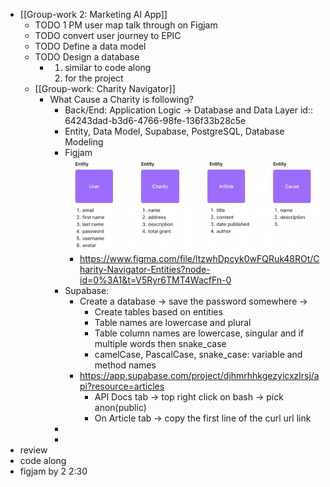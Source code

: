 - [[Group-work 2: Marketing AI App]]
	- TODO 1 PM user map talk through on Figjam
	- TODO convert user journey to EPIC
	- TODO Define a data model
	- TODO Design a database
		- 1. similar to code along
		  2. for the project
	- [[Group-work: Charity Navigator]]
		- What Cause a Charity is following?
			- Back/End: Application Logic -> Database and Data Layer
			  id:: 64243dad-b3d6-4766-98fe-136f33b28c5e
			- Entity, Data Model, Supabase, PostgreSQL, Database Modeling
			- Figjam ![Screenshot 2023-03-07 at 10.42.17 AM.png](../assets/Screenshot_2023-03-07_at_10.42.17_AM_1678203747176_0.png)
				- https://www.figma.com/file/ltzwhDpcyk0wFQRuk48ROt/Charity-Navigator-Entities?node-id=0%3A1&t=V5Ryr6TMT4WacfFn-0
			- Supabase:
				- Create a database -> save the password somewhere ->
					- Create tables based on entities
					- Table names are lowercase and plural
					- Table column names are lowercase, singular and if multiple words then snake_case
					- camelCase, PascalCase, snake_case: variable and method names
				- https://app.supabase.com/project/djhmrhhkgezyicxzlrsj/api?resource=articles
					- API Docs tab -> top right click on bash -> pick anon(public)
					- On Article tab -> copy the first line of the curl url link
			-
			-
- review
- code along
- figjam by 2 2:30
